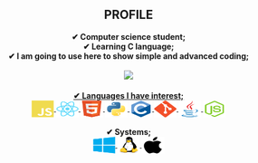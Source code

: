 <div align="center">
  <h2>PROFILE</h2>
  <b>✔ Computer science student;<br>
    ✔ Learning C language;<br>
    ✔ I am going to use here to show simple and advanced coding;<br>
  </div>

<div align="center">
  <br>
    <a href="#">
    <img height="180em" src="https://github-readme-stats.vercel.app/api?username=vinolaa&show_icons=true&theme=tokyonight&include_all_commits=true&count_private=true&hide=prs&bg_color=575958&hide_border=true&hide_rank=true">
  </a>
 </div>
  <br>
  <div align="center">
    <a href="#">
    <b>✔ Languages I have interest;<br>
    <img align="center" alt="js" height="30" width="40" src="https://raw.githubusercontent.com/devicons/devicon/master/icons/javascript/javascript-plain.svg">
    <img align="center" alt="react" height="30" width="40" src="https://raw.githubusercontent.com/devicons/devicon/master/icons/react/react-original.svg">
    <img align="center" alt="html5" height="30" width="40" src="https://raw.githubusercontent.com/devicons/devicon/master/icons/html5/html5-original.svg">
    <img align="center" alt="py" height="30" width="40" src="https://raw.githubusercontent.com/devicons/devicon/master/icons/python/python-original.svg">
    <img align="center" alt"c" height="30" width="40" src="https://github.com/devicons/devicon/blob/master/icons/c/c-original.svg">
    <img align="center" alt"git" height="30" width="40" src="https://github.com/devicons/devicon/blob/master/icons/git/git-original.svg">
    <img align="center" alt"java" height="30" width="40" src="https://github.com/devicons/devicon/blob/master/icons/java/java-original.svg">
    <img align="center" alt"node" height="30" width="40" src="https://github.com/devicons/devicon/blob/master/icons/nodejs/nodejs-original.svg">
     </a>
  </div>
    <br>
<div align="center">
  <b>✔ Systems;<br>
  <a href="#">
  <img align="center" alt="w" height="30" width="40" src="https://github.com/devicons/devicon/blob/master/icons/windows8/windows8-original.svg">
  <img align="center" alt="l" height="30" width="40" src="https://github.com/devicons/devicon/blob/master/icons/linux/linux-original.svg">
  <img align="center" alt="a" height="30" width="40" src="https://github.com/devicons/devicon/blob/master/icons/apple/apple-original.svg">
  </a>
</div>
